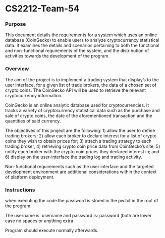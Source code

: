 # CS2212-Team-54
### Purpose
This document details the requirements for a system which uses an online database (CoinGecko) to enable users to analyze cryptocurrency statistical data. It examines the details and scenarios pertaining to both the functional and non-functional requirements of the system, and the distribution of activities towards the development of the program.
### Overview
The aim of the project is to implement a trading system that display’s to the user interface, for a given list of trade brokers, the data of a chosen set of crypto coins. The CoinGecko API will be used to retrieve the relevant cryptocurrency information.

CoinGecko is an online analytic database used for cryptocurrencies. It tracks a variety of cryptocurrency statistical data such as the purchase and sale of crypto coins, the date of the aforementioned transaction and the quantities of said currency.

The objectives of this project are the following: 1) allow the user to define trading brokers; 2) allow each broker to declare interest for a list of crypto coins they wish to obtain prices for; 3) attach a trading strategy to each trading broker, 4) retrieving crypto coin price data from CoinGecko’s site; 5) notify each broker with the crypto coin prices they declared interest in; and 6) display on the user-interface the trading log and trading activity.

Non-functional requirements such as the user interface and the targeted development environment are additional considerations within the context of platform deployment.

### Instructions
when executing the code the password is stored in the pw.txt in the root of the program.

The username is: username and password is: password (both are lower case no spaces or anything extra

Program should execute normally afterwards.
